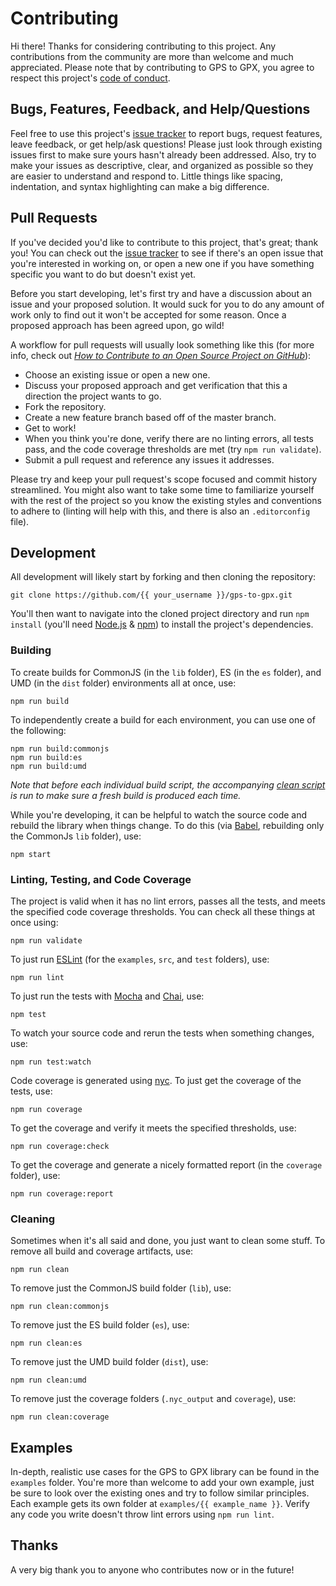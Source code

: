 # Contributing

Hi there! Thanks for considering contributing to this project. Any contributions from the community are more than welcome and much appreciated. Please note that by contributing to GPS to GPX, you agree to respect this project's [code of conduct](https://github.com/impatrickhooper/gps-to-gpx/blob/master/CODE_OF_CONDUCT.md).

## Bugs, Features, Feedback, and Help/Questions

Feel free to use this project's [issue tracker](https://github.com/impatrickhooper/gps-to-gpx/issues) to report bugs, request features, leave feedback, or get help/ask questions! Please just look through existing issues first to make sure yours hasn't already been addressed. Also, try to make your issues as descriptive, clear, and organized as possible so they are easier to understand and respond to. Little things like spacing, indentation, and syntax highlighting can make a big difference.

## Pull Requests

If you've decided you'd like to contribute to this project, that's great; thank you! You can check out the [issue tracker](https://github.com/impatrickhooper/gps-to-gpx/issues) to see if there's an open issue that you're interested in working on, or open a new one if you have something specific you want to do but doesn't exist yet.

Before you start developing, let's first try and have a discussion about an issue and your proposed solution. It would suck for you to do any amount of work only to find out it won't be accepted for some reason. Once a proposed approach has been agreed upon, go wild!

A workflow for pull requests will usually look something like this (for more info, check out [*How to Contribute to an Open Source Project on GitHub*](https://egghead.io/courses/how-to-contribute-to-an-open-source-project-on-github)):

- Choose an existing issue or open a new one.
- Discuss your proposed approach and get verification that this a direction the project wants to go.
- Fork the repository.
- Create a new feature branch based off of the master branch.
- Get to work!
- When you think you're done, verify there are no linting errors, all tests pass, and the code coverage thresholds are met (try `npm run validate`).
- Submit a pull request and reference any issues it addresses.

Please try and keep your pull request's scope focused and commit history streamlined. You might also want to take some time to familiarize yourself with the rest of the project so you know the existing styles and conventions to adhere to (linting will help with this, and there is also an `.editorconfig` file).

## Development

All development will likely start by forking and then cloning the repository:

```
git clone https://github.com/{{ your_username }}/gps-to-gpx.git
```

You'll then want to navigate into the cloned project directory and run `npm install` (you'll need [Node.js](https://nodejs.org/en/) & [npm](https://www.npmjs.com/)) to install the project's dependencies.

### Building

To create builds for CommonJS (in the `lib` folder), ES (in the `es` folder), and UMD (in the `dist` folder) environments all at once, use:

```
npm run build
```

To independently create a build for each environment, you can use one of the following:

```
npm run build:commonjs
npm run build:es
npm run build:umd
```

*Note that before each individual build script, the accompanying [clean script](#user-content-cleaning) is run to make sure a fresh build is produced each time.*

While you're developing, it can be helpful to watch the source code and rebuild the library when things change. To do this (via [Babel](http://babeljs.io/), rebuilding only the CommonJs `lib` folder), use:

```
npm start
```

### Linting, Testing, and Code Coverage

The project is valid when it has no lint errors, passes all the tests, and meets the specified code coverage thresholds. You can check all these things at once using:

```
npm run validate
```

To just run [ESLint](http://eslint.org/) (for the `examples`, `src`, and `test` folders), use:

```
npm run lint
```

To just run the tests with [Mocha](https://mochajs.org/) and [Chai](http://chaijs.com/), use:

```
npm test
```

To watch your source code and rerun the tests when something changes, use:

```
npm run test:watch
```

Code coverage is generated using [nyc](https://github.com/istanbuljs/nyc). To just get the coverage of the tests, use:

```
npm run coverage
```

To get the coverage and verify it meets the specified thresholds, use:

```
npm run coverage:check
```

To get the coverage and generate a nicely formatted report (in the `coverage` folder), use:

```
npm run coverage:report
```

### Cleaning

Sometimes when it's all said and done, you just want to clean some stuff. To remove all build and coverage artifacts, use:

```
npm run clean
```

To remove just the CommonJS build folder (`lib`), use:

```
npm run clean:commonjs
```

To remove just the ES build folder (`es`), use:

```
npm run clean:es
```

To remove just the UMD build folder (`dist`), use:

```
npm run clean:umd
```

To remove just the coverage folders (`.nyc_output` and `coverage`), use:

```
npm run clean:coverage
```

## Examples

In-depth, realistic use cases for the GPS to GPX library can be found in the `examples` folder. You're more than welcome to add your own example, just be sure to look over the existing ones and try to follow similar principles. Each example gets its own folder at `examples/{{ example_name }}`. Verify any code you write doesn't throw lint errors using `npm run lint`.

## Thanks

A very big thank you to anyone who contributes now or in the future!
